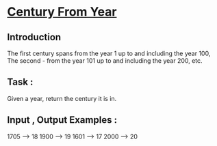 # [Century From Year](https://www.codewars.com/kata/5a3fe3dde1ce0e8ed6000097)

## Introduction

The first century spans from the year 1 up to and including the year 100, The second - from the year 101 up to and including the year 200, etc.

## Task :

Given a year, return the century it is in.

## Input , Output Examples :

1705 --> 18
1900 --> 19
1601 --> 17
2000 --> 20
